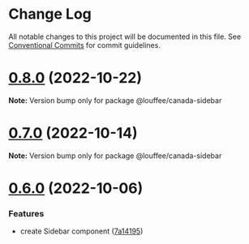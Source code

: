 # Change Log

All notable changes to this project will be documented in this file.
See [Conventional Commits](https://conventionalcommits.org) for commit guidelines.

# [0.8.0](https://github.com/louffee/canada-design-system/compare/v0.7.1...v0.8.0) (2022-10-22)

**Note:** Version bump only for package @louffee/canada-sidebar

# [0.7.0](https://github.com/louffee/canada-design-system/compare/v0.6.0...v0.7.0) (2022-10-14)

**Note:** Version bump only for package @louffee/canada-sidebar

# [0.6.0](https://github.com/louffee/canada-design-system/compare/v0.5.0...v0.6.0) (2022-10-06)

### Features

- create Sidebar component ([7a14195](https://github.com/louffee/canada-design-system/commit/7a1419552b46c6d223bb151ca722b44dd716eb0d))
